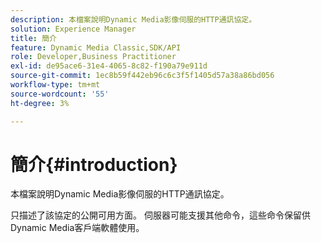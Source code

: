 ```yaml
---
description: 本檔案說明Dynamic Media影像伺服的HTTP通訊協定。
solution: Experience Manager
title: 簡介
feature: Dynamic Media Classic,SDK/API
role: Developer,Business Practitioner
exl-id: de95ace6-31e4-4065-8c82-f190a79e911d
source-git-commit: 1ec8b59f442eb96c6c3f5f1405d57a38a86bd056
workflow-type: tm+mt
source-wordcount: '55'
ht-degree: 3%

---
```


# 簡介{#introduction}

本檔案說明Dynamic Media影像伺服的HTTP通訊協定。

只描述了該協定的公開可用方面。 伺服器可能支援其他命令，這些命令保留供Dynamic Media客戶端軟體使用。
